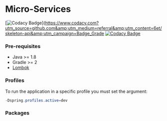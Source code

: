 # Micro-Services
[![Codacy Badge](https://api.codacy.com/project/badge/Grade/c1e53ae951024a1ab3b29815e084942a)](https://www.codacy.com?utm_source=github.com&amp;utm_medium=referral&amp;utm_content=6et/skeleton-api&amp;utm_campaign=Badge_Grade [![Codacy Badge](https://api.codacy.com/project/badge/Coverage/b8602f4af0c842a2a10e44fd9a0642c7)](https://www.codacy.com?utm_source=git@bitbucket.org&utm_medium=referral&utm_content=6et/skeleton-api&utm_campaign=Badge_Coverage)

### Pre-requisites

- Java >= 1.8
- Gradle >= 2
- [Lombok](https://projectlombok.org/download.html)

### Profiles

To run the application in a specific profile you must set the argument:
  ```java
  -Dspring.profiles.active=dev
  ```

### Packages